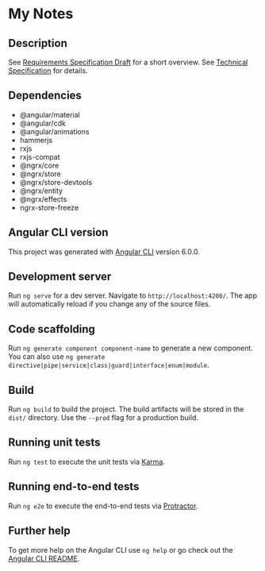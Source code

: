 # My Notes

## Description

See [Requirements Specification Draft](https://github.com/coder907/my-notes/blob/master/requirements-specification-draft.md) for a short overview.
See [Technical Specification](https://github.com/coder907/my-notes/blob/master/technical-specification.md) for details.

## Dependencies
 - @angular/material
 - @angular/cdk
 - @angular/animations
 - hammerjs
 - rxjs
 - rxjs-compat
 - @ngrx/core
 - @ngrx/store
 - @ngrx/store-devtools
 - @ngrx/entity
 - @ngrx/effects
 - ngrx-store-freeze

## Angular CLI version

This project was generated with [Angular CLI](https://github.com/angular/angular-cli) version 6.0.0.

## Development server

Run `ng serve` for a dev server. Navigate to `http://localhost:4200/`. The app will automatically reload if you change any of the source files.

## Code scaffolding

Run `ng generate component component-name` to generate a new component. You can also use `ng generate directive|pipe|service|class|guard|interface|enum|module`.

## Build

Run `ng build` to build the project. The build artifacts will be stored in the `dist/` directory. Use the `--prod` flag for a production build.

## Running unit tests

Run `ng test` to execute the unit tests via [Karma](https://karma-runner.github.io).

## Running end-to-end tests

Run `ng e2e` to execute the end-to-end tests via [Protractor](http://www.protractortest.org/).

## Further help

To get more help on the Angular CLI use `ng help` or go check out the [Angular CLI README](https://github.com/angular/angular-cli/blob/master/README.md).
